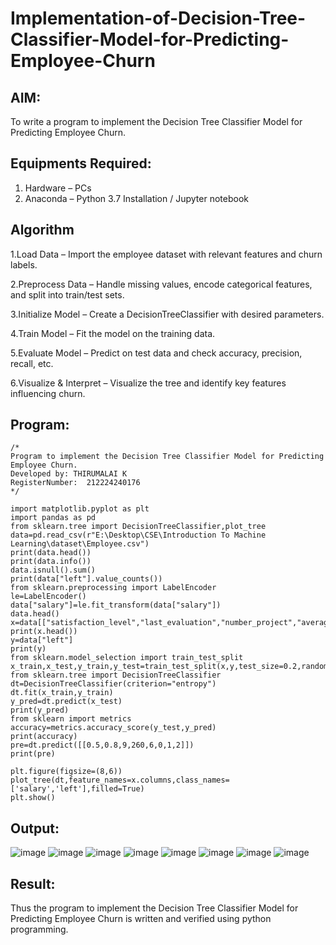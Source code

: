 # Implementation-of-Decision-Tree-Classifier-Model-for-Predicting-Employee-Churn

## AIM:
To write a program to implement the Decision Tree Classifier Model for Predicting Employee Churn.

## Equipments Required:
1. Hardware – PCs
2. Anaconda – Python 3.7 Installation / Jupyter notebook

## Algorithm
1.Load Data – Import the employee dataset with relevant features and churn labels.

2.Preprocess Data – Handle missing values, encode categorical features, and split into train/test sets.

3.Initialize Model – Create a DecisionTreeClassifier with desired parameters.

4.Train Model – Fit the model on the training data.

5.Evaluate Model – Predict on test data and check accuracy, precision, recall, etc.

6.Visualize & Interpret – Visualize the tree and identify key features influencing churn. 


## Program:
```
/*
Program to implement the Decision Tree Classifier Model for Predicting Employee Churn.
Developed by: THIRUMALAI K
RegisterNumber:  212224240176
*/
```
```
import matplotlib.pyplot as plt
import pandas as pd
from sklearn.tree import DecisionTreeClassifier,plot_tree
data=pd.read_csv(r"E:\Desktop\CSE\Introduction To Machine Learning\dataset\Employee.csv")
print(data.head())
print(data.info())
data.isnull().sum()
print(data["left"].value_counts())
from sklearn.preprocessing import LabelEncoder
le=LabelEncoder()
data["salary"]=le.fit_transform(data["salary"])
data.head()
x=data[["satisfaction_level","last_evaluation","number_project","average_montly_hours","time_spend_company","Work_accident","promotion_last_5years","salary"]]
print(x.head())
y=data["left"]
print(y)
from sklearn.model_selection import train_test_split
x_train,x_test,y_train,y_test=train_test_split(x,y,test_size=0.2,random_state=100)
from sklearn.tree import DecisionTreeClassifier
dt=DecisionTreeClassifier(criterion="entropy")
dt.fit(x_train,y_train)
y_pred=dt.predict(x_test)
print(y_pred)
from sklearn import metrics
accuracy=metrics.accuracy_score(y_test,y_pred)
print(accuracy)
pre=dt.predict([[0.5,0.8,9,260,6,0,1,2]])
print(pre)

plt.figure(figsize=(8,6))
plot_tree(dt,feature_names=x.columns,class_names=['salary','left'],filled=True)
plt.show()

```

## Output:
![image](https://github.com/user-attachments/assets/d10c8ad9-15ec-4f06-a35f-c003066147d4)
![image](https://github.com/user-attachments/assets/e8a401f8-1254-4b1a-b98a-131d7a59eeaf)
![image](https://github.com/user-attachments/assets/c195c757-2095-474a-9701-87687e164c73)
![image](https://github.com/user-attachments/assets/088f8038-27e7-415e-b095-6045f5dcb39c)
![image](https://github.com/user-attachments/assets/fe130b5b-5ef2-4efc-ba8e-97f3787c08ad)
![image](https://github.com/user-attachments/assets/564787e7-301f-4b74-8b6f-b0e502846216)
![image](https://github.com/user-attachments/assets/a5428fc7-f601-4725-a822-8f7c38a19594)
![image](https://github.com/user-attachments/assets/fca22ee7-6b52-44fd-be5f-34e1dbf0046b)










## Result:
Thus the program to implement the  Decision Tree Classifier Model for Predicting Employee Churn is written and verified using python programming.
